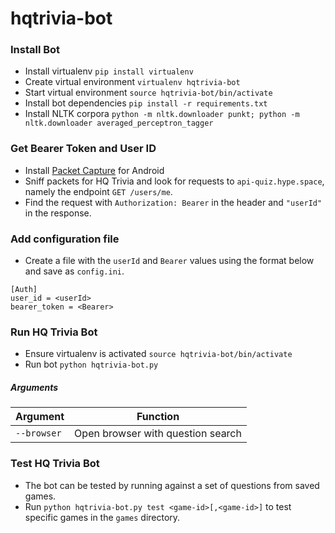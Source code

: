 # hqtrivia-bot

### Install Bot
 * Install virtualenv `pip install virtualenv`
 * Create virtual environment `virtualenv hqtrivia-bot`
 * Start virtual environment `source hqtrivia-bot/bin/activate`
 * Install bot dependencies `pip install -r requirements.txt`
 * Install NLTK corpora `python -m nltk.downloader punkt; python -m nltk.downloader averaged_perceptron_tagger`


### Get Bearer Token and User ID
 * Install [Packet Capture](https://play.google.com/store/apps/details?id=app.greyshirts.sslcapture) for Android
 * Sniff packets for HQ Trivia and look for requests to `api-quiz.hype.space`, namely the endpoint `GET /users/me`.
 * Find the request with `Authorization: Bearer` in the header and `"userId"` in the response.

### Add configuration file
 * Create a file with the `userId` and `Bearer` values using the format below and save as `config.ini`.

```
[Auth]
user_id = <userId>
bearer_token = <Bearer>
```


### Run HQ Trivia Bot
 * Ensure virtualenv is activated `source hqtrivia-bot/bin/activate`
 * Run bot `python hqtrivia-bot.py`

##### Arguments

|Argument|Function|
|---|---|
|`--browser`|Open browser with question search|


### Test HQ Trivia Bot
 * The bot can be tested by running against a set of questions from saved games.
 * Run `python hqtrivia-bot.py test <game-id>[,<game-id>]` to test specific games in the `games` directory.
